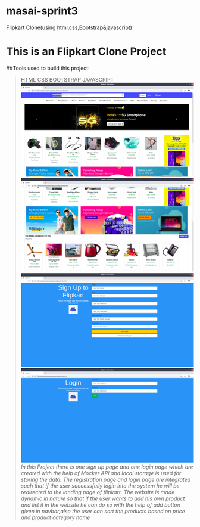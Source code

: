 # masai-sprint3
Flipkart Clone(using html,css,Bootstrap&amp;javascript)
# This is an Flipkart Clone Project
##Tools used to build this project:

>HTML
>CSS
>BOOTSTRAP
>JAVASCRIPT
![signUp page](/images/landing1.png)
![Login up page](/images/landing2.png)
![landing page1](/images/SignUp.png)
![landing page2](/images/LoginPage.png)
*In this Project there is one sign up page and one login page which are created with the help of Mocker API and local storage is used for storing the data.*
*The registration page and login page are integrated such that if the user successfully login into the system he will be redirected to the landing page of flipkart.*
*The website is made dynamic in nature so that if the user wants to add his own product and list it in the website he can do so with the help of add button given in navbar,also the user can sort the products based on price and product category name*





